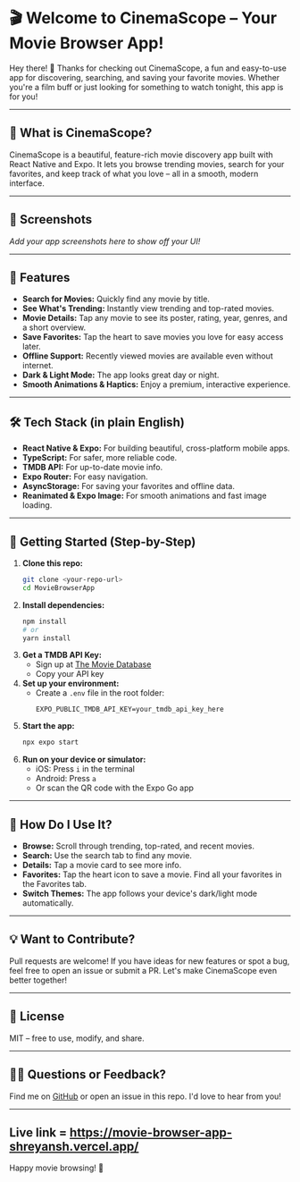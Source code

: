 # 🎬 Welcome to CinemaScope – Your Movie Browser App!

Hey there! 👋 Thanks for checking out CinemaScope, a fun and easy-to-use app for discovering, searching, and saving your favorite movies. Whether you're a film buff or just looking for something to watch tonight, this app is for you!

---

## 🌟 What is CinemaScope?
CinemaScope is a beautiful, feature-rich movie discovery app built with React Native and Expo. It lets you browse trending movies, search for your favorites, and keep track of what you love – all in a smooth, modern interface.

---

## 📸 Screenshots
*Add your app screenshots here to show off your UI!*

---

## 🚀 Features
- **Search for Movies:** Quickly find any movie by title.
- **See What's Trending:** Instantly view trending and top-rated movies.
- **Movie Details:** Tap any movie to see its poster, rating, year, genres, and a short overview.
- **Save Favorites:** Tap the heart to save movies you love for easy access later.
- **Offline Support:** Recently viewed movies are available even without internet.
- **Dark & Light Mode:** The app looks great day or night.
- **Smooth Animations & Haptics:** Enjoy a premium, interactive experience.

---

## 🛠️ Tech Stack (in plain English)
- **React Native & Expo:** For building beautiful, cross-platform mobile apps.
- **TypeScript:** For safer, more reliable code.
- **TMDB API:** For up-to-date movie info.
- **Expo Router:** For easy navigation.
- **AsyncStorage:** For saving your favorites and offline data.
- **Reanimated & Expo Image:** For smooth animations and fast image loading.

---

## 🏁 Getting Started (Step-by-Step)

1. **Clone this repo:**
   ```bash
   git clone <your-repo-url>
   cd MovieBrowserApp
   ```
2. **Install dependencies:**
   ```bash
   npm install
   # or
   yarn install
   ```
3. **Get a TMDB API Key:**
   - Sign up at [The Movie Database](https://www.themoviedb.org/settings/api)
   - Copy your API key
4. **Set up your environment:**
   - Create a `.env` file in the root folder:
     ```env
     EXPO_PUBLIC_TMDB_API_KEY=your_tmdb_api_key_here
     ```
5. **Start the app:**
   ```bash
   npx expo start
   ```
6. **Run on your device or simulator:**
   - iOS: Press `i` in the terminal
   - Android: Press `a`
   - Or scan the QR code with the Expo Go app

---

## 🤔 How Do I Use It?
- **Browse:** Scroll through trending, top-rated, and recent movies.
- **Search:** Use the search tab to find any movie.
- **Details:** Tap a movie card to see more info.
- **Favorites:** Tap the heart icon to save a movie. Find all your favorites in the Favorites tab.
- **Switch Themes:** The app follows your device's dark/light mode automatically.

---

## 💡 Want to Contribute?
Pull requests are welcome! If you have ideas for new features or spot a bug, feel free to open an issue or submit a PR. Let's make CinemaScope even better together!

---

## 📄 License
MIT – free to use, modify, and share.

---

## 🙋‍♂️ Questions or Feedback?
Find me on [GitHub](https://github.com/your-username) or open an issue in this repo. I'd love to hear from you!

---
Live link = https://movie-browser-app-shreyansh.vercel.app/
---
Happy movie browsing! 🍿
